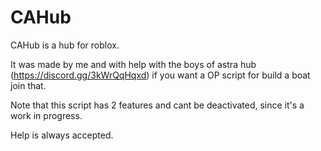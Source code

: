# CAHub

CAHub is a hub for roblox.

It was made by me and with help with the boys of astra hub (https://discord.gg/3kWrQqHqxd) if you want a OP script for build a boat join that. 

Note that this script has 2 features and cant be deactivated, since it's a work in progress.

Help is always accepted.
